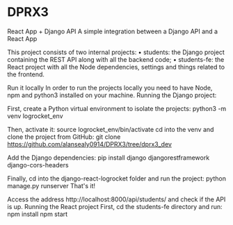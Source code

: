 # DPRX3
React App + Django API A simple integration between a Django API and a React App

This project consists of two internal projects:
•	students: the Django project containing the REST API along with all the backend code;
•	students-fe: the React project with all the Node dependencies, settings and things related to the frontend.

Run it locally
In order to run the projects locally you need to have Node, npm and python3 installed on your machine.
Running the Django project:

First, create a Python virtual environment to isolate the projects:
python3 -m venv logrocket_env

Then, activate it:
source logrocket_env/bin/activate
cd into the venv and clone the project from GitHub:
git clone https://github.com/alansealy0914/DPRX3/tree/dprx3_dev

Add the Django dependencies:
pip install django djangorestframework django-cors-headers

Finally, cd into the django-react-logrocket folder and run the project:
python manage.py runserver
That's it!

Access the address http://localhost:8000/api/students/ and check if the API is up.
Running the React project
First, cd the students-fe directory and run:
npm install
npm start
